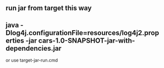 run jar from target this way
----------
java -Dlog4j.configurationFile=resources/log4j2.properties -jar cars-1.0-SNAPSHOT-jar-with-dependencies.jar
----------
or use target-jar-run.cmd

